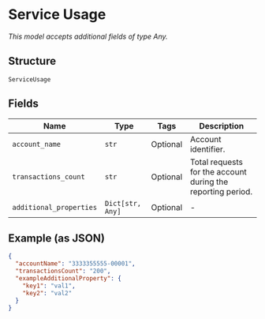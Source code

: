 
# Service Usage

*This model accepts additional fields of type Any.*

## Structure

`ServiceUsage`

## Fields

| Name | Type | Tags | Description |
|  --- | --- | --- | --- |
| `account_name` | `str` | Optional | Account identifier. |
| `transactions_count` | `str` | Optional | Total requests for the account during the reporting period. |
| `additional_properties` | `Dict[str, Any]` | Optional | - |

## Example (as JSON)

```json
{
  "accountName": "3333355555-00001",
  "transactionsCount": "200",
  "exampleAdditionalProperty": {
    "key1": "val1",
    "key2": "val2"
  }
}
```

